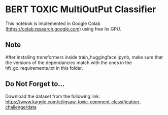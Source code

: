 # BERT TOXIC MultiOutPut Classifier

This notebok is implemented in Google Colab (https://colab.research.google.com) using free its GPU.

## Note

After installing transformers inside train_huggingface.ipynb, make sure that the versions of the dependancies match with the ones in the hft_gc_requirements.txt in this folder.

## Do Not Forget to...
Download the dataset from the following link: https://www.kaggle.com/c/jigsaw-toxic-comment-classification-challenge/data

